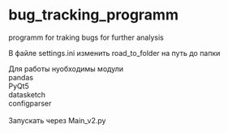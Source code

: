 # bug_tracking_programm
programm for traking bugs for further analysis


В файле settings.ini изменить road_to_folder на путь до папки

Для работы нуобходимы модули </br>
pandas</br>
PyQt5</br>
datasketch</br>
configparser </br></br>
Запускать через Main_v2.py
